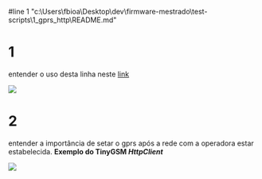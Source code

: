 #line 1 "c:\\Users\\fbioa\\Desktop\\dev\\firmware-mestrado\\test-scripts\\1_gprs_http\\README.md"
# 1

entender o uso desta linha neste [link](https://randomnerdtutorials.com/esp32-sim800l-publish-data-to-cloud/)

![](assets/1.png)

# 2

entender a importância de setar o gprs após a rede com a operadora estar estabelecida. **Exemplo do TinyGSM _HttpClient_**

![](assets/2.png)